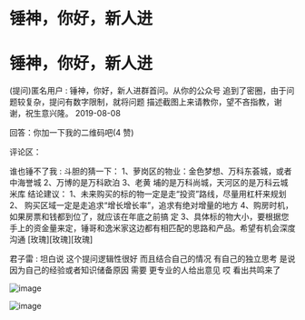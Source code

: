 # 锤神，你好，新人进

# 锤神，你好，新人进

(提问)匿名用户 : 锤神，你好，新人进群首问。从你的公众号 追到了密圈，由于问题较复杂，提问有数字限制，就将问题 描述截图上来请教你，望不吝指教，谢谢，祝生意兴隆。 2019-08-08

回答：你加一下我的二维码吧(4 赞)

评论区：

谁也锤不了我 : 斗胆的猜一下： 1、萝岗区的物业：金色梦想、万科东荟城，或者中海誉城 2、万博的是万科欧泊 3、老黄 埔的是万科尚城，天河区的是万科云城米库 结论建议： 1、未来购买的标的物一定是走“投资”路线，尽量用杠杆来规划 2、 购买区域一定是走追求“增长增长率”，追求有绝对增量的地方 4、购房时机，如果房票和钱都到位了，就应该在年底之前搞 定 3、具体标的物大小，要根据您手上的资金量来定，锤哥和逸米家这边都有相匹配的思路和产品。希望有机会深度沟通 [玫瑰][玫瑰][玫瑰]

君子雷 : 坦白说 这个提问逻辑性很好 而且结合自己的情况 有自己的独立思考 是说因为自己的经验或者知识储备原因 需要 更专业的人给出意见 哎 看出共鸣来了

![image](img/Image_042.png)

![image](img/Image_043.png)